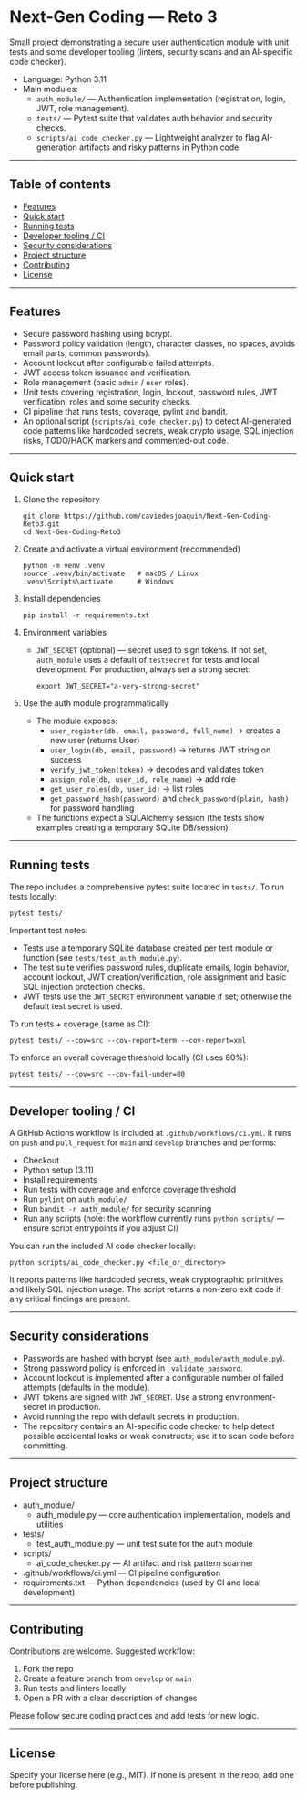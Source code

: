# Next-Gen Coding — Reto 3

Small project demonstrating a secure user authentication module with unit tests and some developer tooling (linters, security scans and an AI-specific code checker).

- Language: Python 3.11
- Main modules:
  - `auth_module/` — Authentication implementation (registration, login, JWT, role management).
  - `tests/` — Pytest suite that validates auth behavior and security checks.
  - `scripts/ai_code_checker.py` — Lightweight analyzer to flag AI-generation artifacts and risky patterns in Python code.

---

## Table of contents

- [Features](#features)
- [Quick start](#quick-start)
- [Running tests](#running-tests)
- [Developer tooling / CI](#developer-tooling--ci)
- [Security considerations](#security-considerations)
- [Project structure](#project-structure)
- [Contributing](#contributing)
- [License](#license)

---

## Features

- Secure password hashing using bcrypt.
- Password policy validation (length, character classes, no spaces, avoids email parts, common passwords).
- Account lockout after configurable failed attempts.
- JWT access token issuance and verification.
- Role management (basic `admin` / `user` roles).
- Unit tests covering registration, login, lockout, password rules, JWT verification, roles and some security checks.
- CI pipeline that runs tests, coverage, pylint and bandit.
- An optional script (`scripts/ai_code_checker.py`) to detect AI-generated code patterns like hardcoded secrets, weak crypto usage, SQL injection risks, TODO/HACK markers and commented-out code.

---

## Quick start

1. Clone the repository
   ```
   git clone https://github.com/caviedesjoaquin/Next-Gen-Coding-Reto3.git
   cd Next-Gen-Coding-Reto3
   ```

2. Create and activate a virtual environment (recommended)
   ```
   python -m venv .venv
   source .venv/bin/activate   # macOS / Linux
   .venv\Scripts\activate      # Windows
   ```

3. Install dependencies
   ```
   pip install -r requirements.txt
   ```

4. Environment variables
   - `JWT_SECRET` (optional) — secret used to sign tokens. If not set, `auth_module` uses a default of `testsecret` for tests and local development. For production, always set a strong secret:
     ```
     export JWT_SECRET="a-very-strong-secret"
     ```

5. Use the auth module programmatically
   - The module exposes:
     - `user_register(db, email, password, full_name)` -> creates a new user (returns User)
     - `user_login(db, email, password)` -> returns JWT string on success
     - `verify_jwt_token(token)` -> decodes and validates token
     - `assign_role(db, user_id, role_name)` -> add role
     - `get_user_roles(db, user_id)` -> list roles
     - `get_password_hash(password)` and `check_password(plain, hash)` for password handling
   - The functions expect a SQLAlchemy session (the tests show examples creating a temporary SQLite DB/session).

---

## Running tests

The repo includes a comprehensive pytest suite located in `tests/`. To run tests locally:

```
pytest tests/
```

Important test notes:
- Tests use a temporary SQLite database created per test module or function (see `tests/test_auth_module.py`).
- The test suite verifies password rules, duplicate emails, login behavior, account lockout, JWT creation/verification, role assignment and basic SQL injection protection checks.
- JWT tests use the `JWT_SECRET` environment variable if set; otherwise the default test secret is used.

To run tests + coverage (same as CI):

```
pytest tests/ --cov=src --cov-report=term --cov-report=xml
```

To enforce an overall coverage threshold locally (CI uses 80%):

```
pytest tests/ --cov=src --cov-fail-under=80
```

---

## Developer tooling / CI

A GitHub Actions workflow is included at `.github/workflows/ci.yml`. It runs on `push` and `pull_request` for `main` and `develop` branches and performs:

- Checkout
- Python setup (3.11)
- Install requirements
- Run tests with coverage and enforce coverage threshold
- Run `pylint` on `auth_module/`
- Run `bandit -r auth_module/` for security scanning
- Run any scripts (note: the workflow currently runs `python scripts/` — ensure script entrypoints if you adjust CI)

You can run the included AI code checker locally:

```
python scripts/ai_code_checker.py <file_or_directory>
```

It reports patterns like hardcoded secrets, weak cryptographic primitives and likely SQL injection usage. The script returns a non-zero exit code if any critical findings are present.

---

## Security considerations

- Passwords are hashed with bcrypt (see `auth_module/auth_module.py`).
- Strong password policy is enforced in `_validate_password`.
- Account lockout is implemented after a configurable number of failed attempts (defaults in the module).
- JWT tokens are signed with `JWT_SECRET`. Use a strong environment-secret in production.
- Avoid running the repo with default secrets in production.
- The repository contains an AI-specific code checker to help detect possible accidental leaks or weak constructs; use it to scan code before committing.

---

## Project structure

- auth_module/
  - auth_module.py — core authentication implementation, models and utilities
- tests/
  - test_auth_module.py — unit test suite for the auth module
- scripts/
  - ai_code_checker.py — AI artifact and risk pattern scanner
- .github/workflows/ci.yml — CI pipeline configuration
- requirements.txt — Python dependencies (used by CI and local development)

---

## Contributing

Contributions are welcome. Suggested workflow:

1. Fork the repo
2. Create a feature branch from `develop` or `main`
3. Run tests and linters locally
4. Open a PR with a clear description of changes

Please follow secure coding practices and add tests for new logic.

---

## License

Specify your license here (e.g., MIT). If none is present in the repo, add one before publishing.
